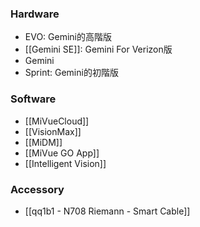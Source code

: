 

### Hardware
- EVO: Gemini的高階版
- [[Gemini SE]]: Gemini For Verizon版
- Gemini
- Sprint: Gemini的初階版

### Software
- [[MiVueCloud]]
- [[VisionMax]]
- [[MiDM]]
- [[MiVue GO App]]
- [[Intelligent Vision]]

### Accessory
- [[qq1b1 - N708 Riemann - Smart Cable]]
